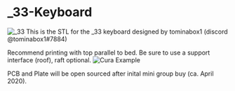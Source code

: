 # _33-Keyboard

![_33](https://i.imgur.com/0Wuf8aT.png)
This is the STL for the _33 keyboard designed by tominabox1 (discord @tominabox1#7884)

Recommend printing with top parallel to bed. Be sure to use a support interface (roof), raft optional.
![Cura Example](https://i.imgur.com/BG6KCj0.png)

PCB and Plate will be open sourced after inital mini group buy (ca. April 2020).

